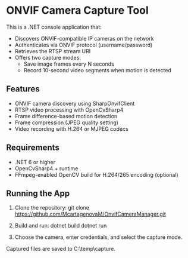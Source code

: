 # ONVIF Camera Capture Tool

This is a .NET console application that:

- Discovers ONVIF-compatible IP cameras on the network
- Authenticates via ONVIF protocol (username/password)
- Retrieves the RTSP stream URI
- Offers two capture modes:
  - Save image frames every N seconds
  - Record 10-second video segments when motion is detected

## Features

- ONVIF camera discovery using SharpOnvifClient
- RTSP video processing with OpenCvSharp4
- Frame difference-based motion detection
- Frame compression (JPEG quality setting)
- Video recording with H.264 or MJPEG codecs

## Requirements

- .NET 6 or higher
- OpenCvSharp4 + runtime
- FFmpeg-enabled OpenCV build for H.264/265 encoding (optional)

## Running the App

1. Clone the repository:
   git clone https://github.com/McartagenovaM/OnvifCameraManager.git

2. Build and run:
  dotnet build
  dotnet run

3. Choose the camera, enter credentials, and select the capture mode.

Captured files are saved to C:\temp\capture.
